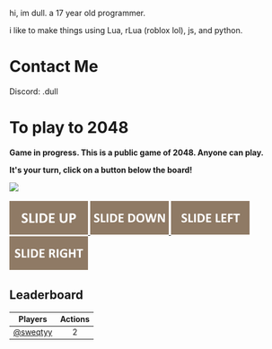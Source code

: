 
hi, im dull. a 17 year old programmer.

i like to make things using Lua, rLua (roblox lol), js, and python. 

# Contact Me
Discord: .dull



  

# To play to 2048

**Game in progress. This is a public game of 2048. Anyone can play.**

**It's your turn, click on a button below the board!**

<!-- 2048GameBoard -->
<img src="https://github.com/sweqtyy/sweqtyy/blob/main/Data/gameboard.png" width="500"/> 
<!-- 2048GameBoard -->

<!-- 2048GameActions -->
<a href="https://github.com/sweqtyy/sweqtyy/issues/new?title=2048|slideUp&body=Just+push+'Submit+new+issue'.+You+don't+need+to+do+anything+else."> <img src="Assets/slideUp.png"/> </a> <a href="https://github.com/sweqtyy/aboutme-2048/issues/new?title=2048|slideDown&body=Just+push+'Submit+new+issue'.+You+don't+need+to+do+anything+else."> <img src="Assets/slideDown.png"/> </a> <a href="https://github.com/sweqtyy/aboutme-2048/issues/new?title=2048|slideLeft&body=Just+push+'Submit+new+issue'.+You+don't+need+to+do+anything+else."> <img src="Assets/slideLeft.png"/> </a> <a href="https://github.com/sweqtyy/aboutme-2048/issues/new?title=2048|slideRight&body=Just+push+'Submit+new+issue'.+You+don't+need+to+do+anything+else."> <img src="Assets/slideRight.png"/> </a>
<!-- 2048GameActions -->

## Leaderboard

<!-- 2048Ranking -->
| Players | Actions |
|---------------|:---------:|
| [@sweqtyy](https://github.com/sweqtyy) | 2 |
<!-- 2048Ranking -->

